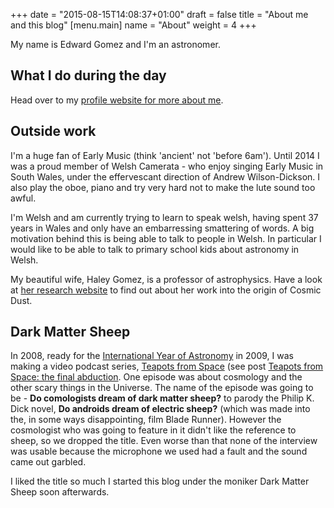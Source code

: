 +++
date = "2015-08-15T14:08:37+01:00"
draft = false
title = "About me and this blog"
[menu.main]
name = "About"
weight = 4
+++

My name is Edward Gomez and I'm an astronomer.

## What I do during the day

Head over to my [profile website for more about me](http://edward.gomez.me.uk).

## Outside work

I'm a huge fan of Early Music (think 'ancient' not 'before 6am'). Until 2014 I was a proud member of Welsh Camerata - who enjoy singing Early Music in South Wales, under the effervescant direction of Andrew Wilson-Dickson. I also play the oboe, piano and try very hard not to make the lute sound too awful.

I'm Welsh and am currently trying to learn to speak welsh, having spent 37 years in Wales and only have an embarressing smattering of words. A big motivation behind this is being able to talk to people in Welsh. In particular I would like to be able to talk to primary school kids about astronomy in Welsh.

My beautiful wife, Haley Gomez, is a professor of astrophysics. Have a look at [her research website](http://haley.gomez.me.uk/) to find out about her work into the origin of Cosmic Dust.

## Dark Matter Sheep
In 2008, ready for the [International Year of Astronomy](http://www.iya2009.org/) in 2009, I was making a video podcast series, [Teapots from Space](http://lcogt.net/teapotsfromspace) (see post [Teapots from Space: the final abduction](/blog/teapots-from-space-the-final-abduction/). One episode was about cosmology and the other scary things in the Universe. The name of the episode was going to be - **Do comologists dream of dark matter sheep?** to parody the Philip K. Dick novel, **Do androids dream of electric sheep?** (which was made into the, in some ways disappointing, film Blade Runner). However the cosmologist who was going to feature in it didn't like the reference to sheep, so we dropped the title. Even worse than that none of the interview was usable because the microphone we used had a fault and the sound came out garbled. 

I liked the title so much I started this blog under the moniker Dark Matter Sheep soon afterwards.